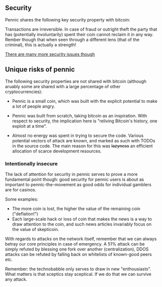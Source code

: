 ## Security

Pennic shares the following key security property with bitcoin:

Transactions are irreversible. In case of fraud or outright theft the party that has (potentially involuntarily) spent
their coin cannot reclaim it in any way. Rember though that when seen through a different lens (that of the criminal),
this is actually a strength!

[There are many more security issues though](https://ieeexplore.ieee.org/document/8369416)

## Unique risks of pennic

The following security properties are not shared with bitcoin (although aruably some are shared with a large percentage
of other cryptocurrencies):

* Pennic is a small coin, which was built with the explicit potential to make a lot of people angry.

* Pennic was built from scratch, taking bitcoin as an inspiration. With respect to security, the implication here is
  "reliving Bitcoin's history, one exploit at a time".

* Almost no energy was spent in trying to secure the code. Various potential vectors of attack are known, and marked as
  such with TODOs in the source code. The main reason for this was ~~lazyness~~ an efficient allocation of scarce
  development resources.

### Intentionally insecure

The lack of attention for security in pennic serves to prove a more fundamental point though: good security for
pennic users is about as important to pennic-the-movement as good odds for individual gamblers are for casinos.

Some examples:

* The more coin is lost, the higher the value of the remaining coin ("deflation!")
* Each large-scale hack or loss of coin that makes the news is a way to draw attention to the coin, and such news
  articles invariably focus on the value of skepticoin.

With regards to attacks on the network itself, remember that we can always betray our core principles in case of
emergency. A 51% attack can be simply refuted by blessing one fork over another (centralization), DDOS attacks can be
refuted by falling back on whitelists of known-good peers etc.

Remember: the technobabble only serves to draw in new "enthousiasts". What matters is that sceptics stay sceptical. If
we do that we can survive any attack.
